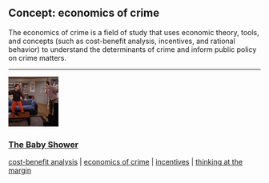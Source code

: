 ## Concept: economics of crime

The economics of crime is a field of study that uses economic theory, tools, and concepts (such as cost-benefit analysis, incentives, and rational behavior) to understand the determinants of crime and inform public policy on crime matters.

<hr>
<div class="clip-listing">
<img src="media/icons/baby_shower.jpg" alt="The Baby Shower icon">

### [The Baby Shower](../clip/7/)

[cost-benefit analysis](/concept/cost-benefit-analysis/) | [economics of crime](/concept/economics-of-crime/) | [incentives](/concept/incentives/) | [thinking at the margin](/concept/thinking-at-the-margin/)
</div>

